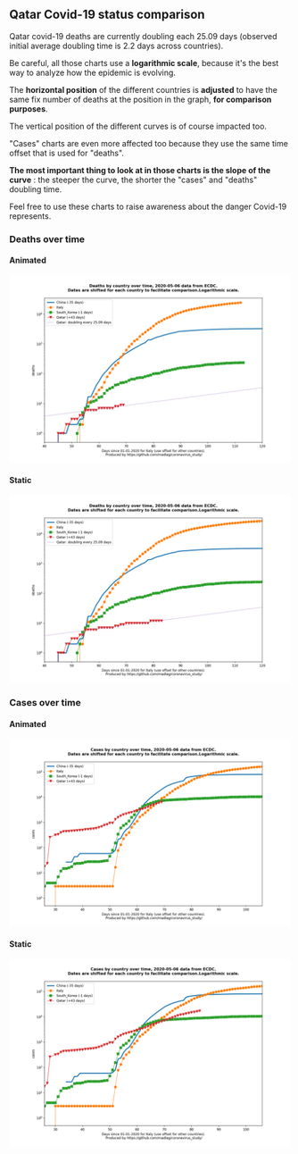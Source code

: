 ## Qatar Covid-19 status comparison 

Qatar covid-19 deaths are currently doubling each 25.09 days (observed initial average doubling time is 2.2 days across countries).



Be careful, all those charts use a **logarithmic scale**, because it's the best way to analyze how the epidemic is evolving.
 
The **horizontal position** of the different countries is **adjusted** to have the same fix number of deaths at the position in the graph, **for comparison purposes**.

The vertical position of the different curves is of course impacted too.

"Cases" charts are even more affected too because they use the same time offset that is used for "deaths".

**The most important thing to look at in those charts is the slope of the curve** : the steeper the curve, the shorter the "cases" and "deaths" doubling time.

Feel free to use these charts to raise awareness about the danger Covid-19 represents. 


 
### Deaths over time
 
#### Animated
![Qatar covid-19 deaths animated chart](https://raw.githubusercontent.com/madlag/coronavirus_study/master/notebooks/graphs/2020-05-06/countries/Qatar/2020-05-06_Qatar_deaths.gif "Qatar covid-19 deaths animated chart")   
 
#### Static
![Qatar covid-19 deaths static chart](https://raw.githubusercontent.com/madlag/coronavirus_study/master/notebooks/graphs/2020-05-06/countries/Qatar/2020-05-06_Qatar_deaths.png "Qatar covid-19 deaths static chart")   

 
### Cases over time
 
#### Animated
![Qatar covid-19 cases animated chart](https://raw.githubusercontent.com/madlag/coronavirus_study/master/notebooks/graphs/2020-05-06/countries/Qatar/2020-05-06_Qatar_cases.gif "Qatar covid-19 cases animated chart")   
 
#### Static
![Qatar covid-19 cases static chart](https://raw.githubusercontent.com/madlag/coronavirus_study/master/notebooks/graphs/2020-05-06/countries/Qatar/2020-05-06_Qatar_cases.png "Qatar covid-19 cases static chart")   

